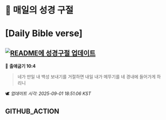 # 🙏 매일의 성경 구절
# [Daily Bible verse]
## [![README에 성경구절 업데이트](https://github.com/DONGSUKA/first_test/actions/workflows/update-readme-bible.yml/badge.svg)](https://github.com/DONGSUKA/first_test/actions/workflows/update-readme-bible.yml)
<!-- START_BIBLE_VERSE -->
📖 **출애굽기 10:4**
> 네가 만일 내 백성 보내기를 거절하면 내일 내가 메뚜기를 네 경내에 들어가게 하리니

🕊️ _업데이트 시각: 2025-09-01 18:51:06 KST_
  <!-- END_BIBLE_VERSE -->
## GITHUB_ACTION
